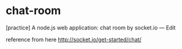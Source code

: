 # chat-room

[practice] A node.js web application: chat room by socket.io — Edit

reference from here
http://socket.io/get-started/chat/
